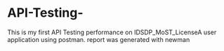 # API-Testing-
This is my first API Testing performance on IDSDP_MoST_LicenseA user application using postman. report was generated with newman
